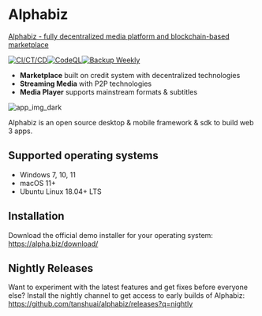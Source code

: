 # Alphabiz

[Alphabiz - fully decentralized media platform and blockchain-based marketplace](https://alpha.biz/)

[![CI/CT/CD](https://github.com/tanshuai/alphabiz/actions/workflows/release-nightly.yml/badge.svg)](https://github.com/tanshuai/alphabiz/actions/workflows/release-nightly.yml)[![CodeQL](https://github.com/tanshuai/alphabiz/actions/workflows/codeql-analysis.yml/badge.svg)](https://github.com/tanshuai/alphabiz/actions/workflows/codeql-analysis.yml)[![Backup Weekly](https://github.com/tanshuai/alphabiz/actions/workflows/weekly.yml/badge.svg)](https://github.com/tanshuai/alphabiz/actions/workflows/weekly.yml)

- **Marketplace** built on credit system with decentralized technologies
- **Streaming Media** with P2P technologies
- **Media Player** supports mainstream formats & subtitles

![app_img_dark](https://user-images.githubusercontent.com/92558550/211519797-4e766719-f6cf-420e-9e04-0057150c5c3a.jpg)

Alphabiz is an open source desktop & mobile framework & sdk to build web 3 apps.

## Supported operating systems

- Windows 7, 10, 11
- macOS 11+
- Ubuntu Linux 18.04+ LTS 

## Installation

Download the official demo installer for your operating system: https://alpha.biz/download/

## Nightly Releases

Want to experiment with the latest features and get fixes before everyone else? Install the nightly channel to get access to early builds of Alphabiz: https://github.com/tanshuai/alphabiz/releases?q=nightly

